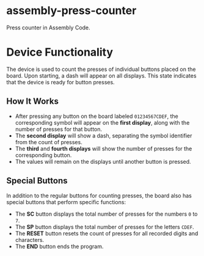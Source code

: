 # assembly-press-counter
Press counter in Assembly Code.

# Device Functionality

The device is used to count the presses of individual buttons placed on the board. Upon starting, a dash will appear on all displays. This state indicates that the device is ready for button presses.

## How It Works

- After pressing any button on the board labeled `01234567CDEF`, the corresponding symbol will appear on the **first display**, along with the number of presses for that button.
- The **second display** will show a dash, separating the symbol identifier from the count of presses.
- The **third** and **fourth displays** will show the number of presses for the corresponding button.
- The values will remain on the displays until another button is pressed.

## Special Buttons
In addition to the regular buttons for counting presses, the board also has special buttons that perform specific functions:

- The **SC** button displays the total number of presses for the numbers `0` to `7`.
- The **SP** button displays the total number of presses for the letters `CDEF`.
- The **RESET** button resets the count of presses for all recorded digits and characters.
- The **END** button ends the program.
